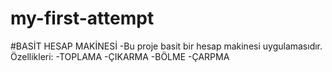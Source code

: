 # my-first-attempt
#BASİT HESAP MAKİNESİ
-Bu proje basit bir hesap makinesi uygulamasıdır.
Özellikleri:
-TOPLAMA
-ÇIKARMA
-BÖLME
-ÇARPMA
